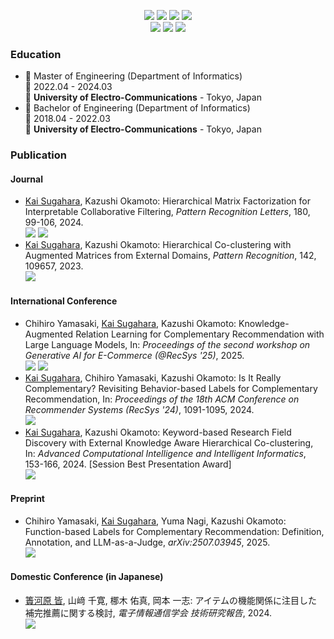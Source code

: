<p align="center">
  <a href="https://twitter.com/kaisugahara"><img src="https://img.shields.io/badge/X-000000?style=for-the-badge&logo=x&logoColor=white"></a>
  <a href="https://www.linkedin.com/in/kaisugahara/"><img src="https://img.shields.io/badge/LinkedIn-0077B5?style=for-the-badge&logo=linkedin&logoColor=white"></a>
  <a href="https://qiita.com/Kai238"><img src="https://img.shields.io/badge/Qiita-55c500?style=for-the-badge&logo=qiita&logoColor=white"></a>
  <a href="https://zenn.dev/ksugahara"><img src="https://img.shields.io/badge/Zenn-3EA8FF?style=for-the-badge&logo=Zenn&logoColor=white"></a>
  <br>
  <a href="https://orcid.org/0009-0003-2367-020X"><img src="https://img.shields.io/badge/orcid-A6CE39?style=for-the-badge&logo=orcid&logoColor=white"></a>
  <a href="https://scholar.google.com/citations?user=KbVH3RcAAAAJ"><img src="https://img.shields.io/badge/Google_Scholar-4285F4?style=for-the-badge&logo=google-scholar&logoColor=white"></a>
  <a href="https://www.researchgate.net/profile/Kai-Sugahara"><img src="https://img.shields.io/badge/Research_Gate-00CCBB.svg?&style=for-the-badge&logo=ResearchGate&logoColor=white"></a>
</p>

### Education

- 📖 Master of Engineering (Department of Informatics)\
📆 2022.04 - 2024.03\
📍 **University of Electro-Communications** - Tokyo, Japan
- 📖 Bachelor of Engineering (Department of Informatics)\
📆 2018.04 - 2022.03\
📍 **University of Electro-Communications** - Tokyo, Japan

### Publication

#### Journal

- <ins>Kai Sugahara</ins>, Kazushi Okamoto: Hierarchical Matrix Factorization for Interpretable Collaborative Filtering, *Pattern Recognition Letters*, 180, 99-106, 2024.<br>
[<img src="https://img.shields.io/badge/elsevier-FF6C00?style=for-the-badge&logo=elsevier&logoColor=white">](https://doi.org/10.1016/j.patrec.2024.03.003) [<img src="https://img.shields.io/badge/arXiv-B31B1B?style=for-the-badge&logo=arxiv&logoColor=white">](https://doi.org/10.48550/arXiv.2311.13277)
- <ins>Kai Sugahara</ins>, Kazushi Okamoto: Hierarchical Co-clustering with Augmented Matrices from External Domains, *Pattern Recognition*, 142, 109657, 2023.<br>
[<img src="https://img.shields.io/badge/elsevier-FF6C00?style=for-the-badge&logo=elsevier&logoColor=white">](https://doi.org/10.1016/j.patcog.2023.109657)

#### International Conference

- Chihiro Yamasaki, <ins>Kai Sugahara</ins>, Kazushi Okamoto: Knowledge-Augmented Relation Learning for Complementary Recommendation with Large Language Models, In: *Proceedings of the second workshop on Generative AI for E-Commerce (@RecSys '25)*, 2025.<br>
[<img src="https://img.shields.io/badge/paper-000000?style=for-the-badge&logoColor=white">](https://genai-ecommerce.github.io/assets/papers/GenAIECommerce2025/recsys2025-workshops_paper_211.pdf) [<img src="https://img.shields.io/badge/arXiv-B31B1B?style=for-the-badge&logo=arxiv&logoColor=white">](https://arxiv.org/abs/2509.05564)
- <ins>Kai Sugahara</ins>, Chihiro Yamasaki, Kazushi Okamoto: Is It Really Complementary? Revisiting Behavior-based Labels for Complementary Recommendation, In: *Proceedings of the 18th ACM Conference on Recommender Systems (RecSys '24)*, 1091-1095, 2024.<br>
[<img src="https://img.shields.io/badge/acm-0085CA?style=for-the-badge&logo=acm&logoColor=white">](https://doi.org/10.1145/3640457.3691705)
- <ins>Kai Sugahara</ins>, Kazushi Okamoto: Keyword-based Research Field Discovery with External Knowledge Aware Hierarchical Co-clustering, In: *Advanced Computational Intelligence and Intelligent Informatics*, 153-166, 2024. [Session Best Presentation Award]<br>
[<img src="https://img.shields.io/badge/Springer-152e56?style=for-the-badge&logoColor=white">](https://doi.org/10.1007/978-981-99-7590-7_13)

#### Preprint

- Chihiro Yamasaki, <ins>Kai Sugahara</ins>, Yuma Nagi, Kazushi Okamoto: Function-based Labels for Complementary Recommendation: Definition, Annotation, and LLM-as-a-Judge, *arXiv:2507.03945*, 2025.<br>
[<img src="https://img.shields.io/badge/arXiv-B31B1B?style=for-the-badge&logo=arxiv&logoColor=white">](https://doi.org/10.48550/arXiv.2507.03945)

#### Domestic Conference (in Japanese)

- <ins>簀河原 皆</ins>, 山﨑 千寛, 梛木 佑真, 岡本 一志: アイテムの機能関係に注目した補完推薦に関する検討, *電子情報通信学会 技術研究報告*, 2024.<br>
[<img src="https://img.shields.io/badge/paper-000000?style=for-the-badge&logoColor=white">](https://www.ieice.org/publications/ken/summary.php?contribution_id=128632)

